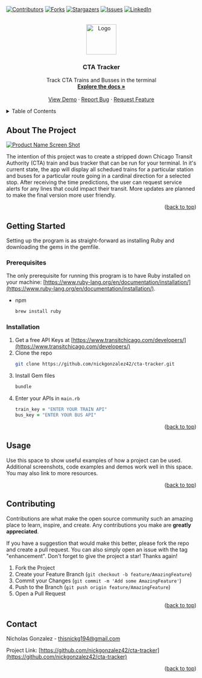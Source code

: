 <!-- Improved compatibility of back to top link: See: https://github.com/othneildrew/Best-README-Template/pull/73 -->
<a name="readme-top"></a>
<!--
*** Thanks for checking out the Best-README-Template. If you have a suggestion
*** that would make this better, please fork the repo and create a pull request
*** or simply open an issue with the tag "enhancement".
*** Don't forget to give the project a star!
*** Thanks again! Now go create something AMAZING! :D
-->



<!-- PROJECT SHIELDS -->
<!--
*** I'm using markdown "reference style" links for readability.
*** Reference links are enclosed in brackets [ ] instead of parentheses ( ).
*** See the bottom of this document for the declaration of the reference variables
*** for contributors-url, forks-url, etc. This is an optional, concise syntax you may use.
*** https://www.markdownguide.org/basic-syntax/#reference-style-links
-->
[![Contributors][contributors-shield]][contributors-url]
[![Forks][forks-shield]][forks-url]
[![Stargazers][stars-shield]][stars-url]
[![Issues][issues-shield]][issues-url]
[![LinkedIn][linkedin-shield]][linkedin-url]



<!-- PROJECT LOGO -->
<br />
<div align="center">
  <a href="https://github.com/nickgonzalez42/cta-tracker">
    <img src="https://upload.wikimedia.org/wikipedia/commons/thumb/a/ad/Chicago_Transit_Authority_Logo.svg/1200px-Chicago_Transit_Authority_Logo.svg.png" alt="Logo" width="80" height="80">
  </a>

<h3 align="center">CTA Tracker</h3>

  <p align="center">
    Track CTA Trains and Busses in the terminal
    <br />
    <a href="https://github.com/nickgonzalez42/cta-tracker"><strong>Explore the docs »</strong></a>
    <br />
    <br />
    <a href="https://github.com/nickgonzalez42/cta-tracker">View Demo</a>
    ·
    <a href="https://github.com/nickgonzalez42/cta-tracker/issues">Report Bug</a>
    ·
    <a href="https://github.com/nickgonzalez42/cta-tracker/issues">Request Feature</a>
  </p>
</div>



<!-- TABLE OF CONTENTS -->
<details>
  <summary>Table of Contents</summary>
  <ol>
    <li>
      <a href="#about-the-project">About The Project</a>
    </li>
    <li>
      <a href="#getting-started">Getting Started</a>
      <ul>
        <li><a href="#prerequisites">Prerequisites</a></li>
        <li><a href="#installation">Installation</a></li>
      </ul>
    </li>
    <li><a href="#usage">Usage</a></li>
    <li><a href="#contributing">Contributing</a></li>
    <li><a href="#contact">Contact</a></li>
  </ol>
</details>



<!-- ABOUT THE PROJECT -->
## About The Project

[![Product Name Screen Shot][product-screenshot]](https://user-images.githubusercontent.com/41881164/219143471-22e024d7-cbc0-40f9-8368-00e00acaa962.png)

The intention of this project was to create a stripped down Chicago Transit Authority (CTA) train and bus tracker that can be run for your terminal. In it's current state, the app will display all schedued trains for a particular station and buses for a particular route going in a cardinal direction for a selected stop. After receiving the time predictions, the user can request service alerts for any lines that could impact their transit. More updates are planned to make the final version more user friendly.

<p align="right">(<a href="#readme-top">back to top</a>)</p>



<!-- GETTING STARTED -->
## Getting Started

Setting up the program is as straight-forward as installing Ruby and downloading the gems in the gemfile.

### Prerequisites

The only prerequisite for running this program is to have Ruby installed on your machine: [https://www.ruby-lang.org/en/documentation/installation/](https://www.ruby-lang.org/en/documentation/installation/).
* npm
  ```sh
  brew install ruby
  ```

### Installation

1. Get a free API Keys at [https://www.transitchicago.com/developers/](https://www.transitchicago.com/developers/)
2. Clone the repo
   ```sh
   git clone https://github.com/nickgonzalez42/cta-tracker.git
   ```
3. Install Gem files
   ```sh
   bundle
   ```
4. Enter your APIs in `main.rb`
   ```rb
   train_key = "ENTER YOUR TRAIN API"
   bus_key = "ENTER YOUR BUS API"
   ```

<p align="right">(<a href="#readme-top">back to top</a>)</p>



<!-- USAGE EXAMPLES -->
## Usage

Use this space to show useful examples of how a project can be used. Additional screenshots, code examples and demos work well in this space. You may also link to more resources.


<p align="right">(<a href="#readme-top">back to top</a>)</p>




<!-- CONTRIBUTING -->
## Contributing

Contributions are what make the open source community such an amazing place to learn, inspire, and create. Any contributions you make are **greatly appreciated**.

If you have a suggestion that would make this better, please fork the repo and create a pull request. You can also simply open an issue with the tag "enhancement".
Don't forget to give the project a star! Thanks again!

1. Fork the Project
2. Create your Feature Branch (`git checkout -b feature/AmazingFeature`)
3. Commit your Changes (`git commit -m 'Add some AmazingFeature'`)
4. Push to the Branch (`git push origin feature/AmazingFeature`)
5. Open a Pull Request

<p align="right">(<a href="#readme-top">back to top</a>)</p>



<!-- CONTACT -->
## Contact

Nicholas Gonzalez - thisnickg194@gmail.com

Project Link: [https://github.com/nickgonzalez42/cta-tracker](https://github.com/nickgonzalez42/cta-tracker)

<p align="right">(<a href="#readme-top">back to top</a>)</p>



<!-- MARKDOWN LINKS & IMAGES -->
<!-- https://www.markdownguide.org/basic-syntax/#reference-style-links -->
[contributors-shield]: https://img.shields.io/github/contributors/nickgonzalez42/cta-tracker.svg?style=for-the-badge
[contributors-url]: https://github.com/nickgonzalez42/cta-tracker/graphs/contributors
[forks-shield]: https://img.shields.io/github/forks/nickgonzalez42/cta-tracker.svg?style=for-the-badge
[forks-url]: https://github.com/nickgonzalez42/cta-tracker/network/members
[stars-shield]: https://img.shields.io/github/stars/nickgonzalez42/cta-tracker.svg?style=for-the-badge
[stars-url]: https://github.com/nickgonzalez42/cta-tracker/stargazers
[issues-shield]: https://img.shields.io/github/issues/nickgonzalez42/cta-tracker.svg?style=for-the-badge
[issues-url]: https://github.com/nickgonzalez42/cta-tracker/issues
[license-shield]: https://img.shields.io/github/license/nickgonzalez42/cta-tracker.svg?style=for-the-badge
[license-url]: https://github.com/nickgonzalez42/cta-tracker/blob/master/LICENSE.txt
[linkedin-shield]: https://img.shields.io/badge/-LinkedIn-black.svg?style=for-the-badge&logo=linkedin&colorB=555
[linkedin-url]: https://www.linkedin.com/in/nicholasjgonzalez/
[product-screenshot]: https://user-images.githubusercontent.com/41881164/219143471-22e024d7-cbc0-40f9-8368-00e00acaa962.png
[Next.js]: https://img.shields.io/badge/next.js-000000?style=for-the-badge&logo=nextdotjs&logoColor=white
[Next-url]: https://nextjs.org/
[React.js]: https://img.shields.io/badge/React-20232A?style=for-the-badge&logo=react&logoColor=61DAFB
[React-url]: https://reactjs.org/
[Vue.js]: https://img.shields.io/badge/Vue.js-35495E?style=for-the-badge&logo=vuedotjs&logoColor=4FC08D
[Vue-url]: https://vuejs.org/
[Angular.io]: https://img.shields.io/badge/Angular-DD0031?style=for-the-badge&logo=angular&logoColor=white
[Angular-url]: https://angular.io/
[Svelte.dev]: https://img.shields.io/badge/Svelte-4A4A55?style=for-the-badge&logo=svelte&logoColor=FF3E00
[Svelte-url]: https://svelte.dev/
[Laravel.com]: https://img.shields.io/badge/Laravel-FF2D20?style=for-the-badge&logo=laravel&logoColor=white
[Laravel-url]: https://laravel.com
[Bootstrap.com]: https://img.shields.io/badge/Bootstrap-563D7C?style=for-the-badge&logo=bootstrap&logoColor=white
[Bootstrap-url]: https://getbootstrap.com
[JQuery.com]: https://img.shields.io/badge/jQuery-0769AD?style=for-the-badge&logo=jquery&logoColor=white
[JQuery-url]: https://jquery.com 
